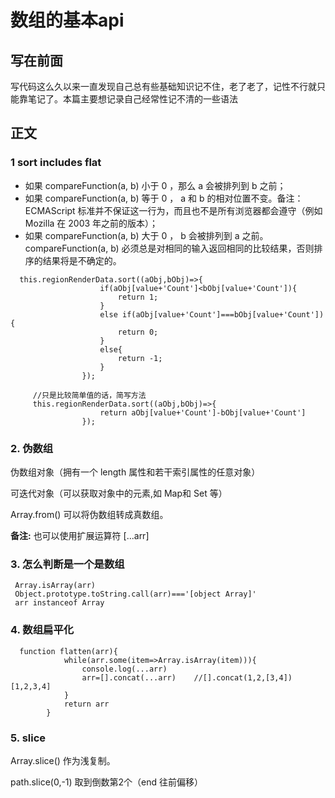 # 数组的基本api

## 写在前面

写代码这么久以来一直发现自己总有些基础知识记不住，老了老了，记性不行就只能靠笔记了。本篇主要想记录自己经常性记不清的一些语法

## 正文

### 1 sort includes flat

* 如果 compareFunction(a, b) 小于 0 ，那么 a 会被排列到 b 之前；
* 如果 compareFunction(a, b) 等于 0 ， a 和 b 的相对位置不变。备注： ECMAScript 标准并不保证这一行为，而且也不是所有浏览器都会遵守（例如 Mozilla 在 2003 年之前的版本）；
* 如果 compareFunction(a, b) 大于 0 ， b 会被排列到 a 之前。
compareFunction(a, b) 必须总是对相同的输入返回相同的比较结果，否则排序的结果将是不确定的。

```
  this.regionRenderData.sort((aObj,bObj)=>{
                    if(aObj[value+'Count']<bObj[value+'Count']){
                        return 1;
                    }
                    else if(aObj[value+'Count']===bObj[value+'Count']){
                        return 0;
                    }
                    else{
                        return -1;
                    }
                });

     //只是比较简单值的话，简写方法
     this.regionRenderData.sort((aObj,bObj)=>{
                    return aObj[value+'Count']-bObj[value+'Count']
                });
```

### 2. 伪数组

伪数组对象（拥有一个 length 属性和若干索引属性的任意对象）

可迭代对象（可以获取对象中的元素,如 Map和 Set 等）

Array.from() 可以将伪数组转成真数组。

**备注:** 也可以使用扩展运算符 [...arr]


### 3. 怎么判断是一个是数组

     Array.isArray(arr)
     Object.prototype.toString.call(arr)==='[object Array]'
     arr instanceof Array


### 4. 数组扁平化

```
  function flatten(arr){
            while(arr.some(item=>Array.isArray(item))){
                console.log(...arr)
                arr=[].concat(...arr)    //[].concat(1,2,[3,4])  [1,2,3,4]
            }
            return arr
        }       
```

### 5. slice

Array.slice() 作为浅复制。

path.slice(0,-1) 取到倒数第2个（end 往前偏移）